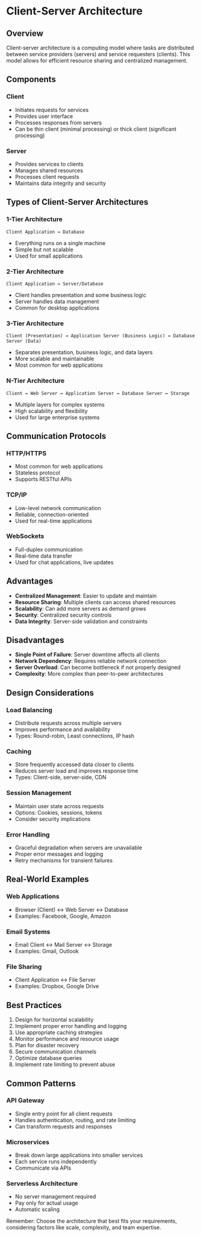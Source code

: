 # Client-Server Architecture

## Overview

Client-server architecture is a computing model where tasks are distributed between service providers (servers) and service requesters (clients). This model allows for efficient resource sharing and centralized management.

## Components

### Client
- Initiates requests for services
- Provides user interface
- Processes responses from servers
- Can be thin client (minimal processing) or thick client (significant processing)

### Server
- Provides services to clients
- Manages shared resources
- Processes client requests
- Maintains data integrity and security

## Types of Client-Server Architectures

### 1-Tier Architecture
```
Client Application ↔ Database
```
- Everything runs on a single machine
- Simple but not scalable
- Used for small applications

### 2-Tier Architecture
```
Client Application ↔ Server/Database
```
- Client handles presentation and some business logic
- Server handles data management
- Common for desktop applications

### 3-Tier Architecture
```
Client (Presentation) ↔ Application Server (Business Logic) ↔ Database Server (Data)
```
- Separates presentation, business logic, and data layers
- More scalable and maintainable
- Most common for web applications

### N-Tier Architecture
```
Client ↔ Web Server ↔ Application Server ↔ Database Server ↔ Storage
```
- Multiple layers for complex systems
- High scalability and flexibility
- Used for large enterprise systems

## Communication Protocols

### HTTP/HTTPS
- Most common for web applications
- Stateless protocol
- Supports RESTful APIs

### TCP/IP
- Low-level network communication
- Reliable, connection-oriented
- Used for real-time applications

### WebSockets
- Full-duplex communication
- Real-time data transfer
- Used for chat applications, live updates

## Advantages

- **Centralized Management**: Easier to update and maintain
- **Resource Sharing**: Multiple clients can access shared resources
- **Scalability**: Can add more servers as demand grows
- **Security**: Centralized security controls
- **Data Integrity**: Server-side validation and constraints

## Disadvantages

- **Single Point of Failure**: Server downtime affects all clients
- **Network Dependency**: Requires reliable network connection
- **Server Overload**: Can become bottleneck if not properly designed
- **Complexity**: More complex than peer-to-peer architectures

## Design Considerations

### Load Balancing
- Distribute requests across multiple servers
- Improves performance and availability
- Types: Round-robin, Least connections, IP hash

### Caching
- Store frequently accessed data closer to clients
- Reduces server load and improves response time
- Types: Client-side, server-side, CDN

### Session Management
- Maintain user state across requests
- Options: Cookies, sessions, tokens
- Consider security implications

### Error Handling
- Graceful degradation when servers are unavailable
- Proper error messages and logging
- Retry mechanisms for transient failures

## Real-World Examples

### Web Applications
- Browser (Client) ↔ Web Server ↔ Database
- Examples: Facebook, Google, Amazon

### Email Systems
- Email Client ↔ Mail Server ↔ Storage
- Examples: Gmail, Outlook

### File Sharing
- Client Application ↔ File Server
- Examples: Dropbox, Google Drive

## Best Practices

1. Design for horizontal scalability
2. Implement proper error handling and logging
3. Use appropriate caching strategies
4. Monitor performance and resource usage
5. Plan for disaster recovery
6. Secure communication channels
7. Optimize database queries
8. Implement rate limiting to prevent abuse

## Common Patterns

### API Gateway
- Single entry point for all client requests
- Handles authentication, routing, and rate limiting
- Can transform requests and responses

### Microservices
- Break down large applications into smaller services
- Each service runs independently
- Communicate via APIs

### Serverless Architecture
- No server management required
- Pay only for actual usage
- Automatic scaling

Remember: Choose the architecture that best fits your requirements, considering factors like scale, complexity, and team expertise.